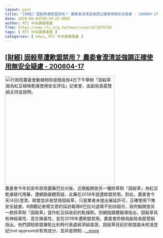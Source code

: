 ```yaml
---
layout: post
title: "[財經] 固殺草遭歐盟禁用？ 農委會澄清並強調正確使用無安全疑慮 - 200804-17"
date: 2020-08-04T08:39:22.000Z
author: RTI 中央廣播電臺
from: https://www.rti.org.tw/news/view/id/2074728
tags: [ RTI 中央廣播電臺 ]
categories: [ news, RTI 中央廣播電臺 ]
---
```

<!--1596530362000-->
[[財經] 固殺草遭歐盟禁用？ 農委會澄清並強調正確使用無安全疑慮 - 200804-17](https://www.rti.org.tw/news/view/id/2074728)
------

<div>
<img src="https://static.rti.org.tw/assets/thumbnails/2020/08/04/20200804000112M.jpg" width="360" alt="行政院農委會動植物防疫檢疫局4日下午舉辦「固殺草做為紅豆植株乾燥使用安全評估」記者會，由副局長鄒慧娟主持並說明。" title="行政院農委會動植物防疫檢疫局4日下午舉辦「固殺草做為紅豆植株乾燥使用安全評估」記者會，由副局長鄒慧娟主持並說明。"><br>農委會今年初宣布禁用農藥巴拉刈後，近期擬開放另一種除草劑「固殺草」為紅豆乾燥替代用藥，遭網路媒體質疑，此藥在2018年就遭歐盟禁用。對此，農委會今天(4日)澄清，歐盟並非是禁用固殺草，只是業者未提出展延許可，正確使用下無安全疑慮。#請聽記者楊文君的採訪報導#巴拉刈退場不到四個月，政府擬開放另一款除草劑「固殺草」當作紅豆採收前的乾燥劑，但網路媒體報導指出，固殺草具有神經毒性、高生殖毒性，並在2018年遭歐盟禁用。農委會防檢局副局長鄒慧娟指出，他們請駐歐盟兼駐比利時代表處經濟組查證，固殺草目前於歐盟屬未核准登記(not approved)有效成分，並非是限制...<a target="_blank" href="https://www.rti.org.tw/news/view/id/2074728">...more</a>
</div>
